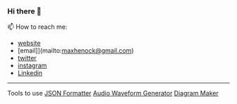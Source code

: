 ### Hi there 👋
📫 How to reach me:
- [website](https://henoktsegaye.com)
- [email]](mailto:maxhenock@gmail.com)
- [twitter](https://twitter.com/henokcode)
- [instagram](https://instagram.com/henokcode)
- [Linkedin](https://www.linkedin.com/in/henok-tsegaye-yeshanew)

---
Tools to use
[JSON Formatter](http://json-formatter.henoktsegaye.com/)
[Audio Waveform Generator](http://audio-waveform.henoktsegaye.com/)
[Diagram Maker](http://flow-chart-maker.henoktsegaye.com/)

<!--
**henoktsegaye/henoktsegaye** is a ✨ _special_ ✨ repository because its `README.md` (this file) appears on your GitHub profile.

Here are some ideas to get you started:

- 🔭 I’m currently working on ...
- 🌱 I’m currently learning ...
- 👯 I’m looking to collaborate on ...
- 🤔 I’m looking for help with ...
- 💬 Ask me about ...
- 📫 How to reach me: ...
- 😄 Pronouns: ...
- ⚡ Fun fact: ...
-->
